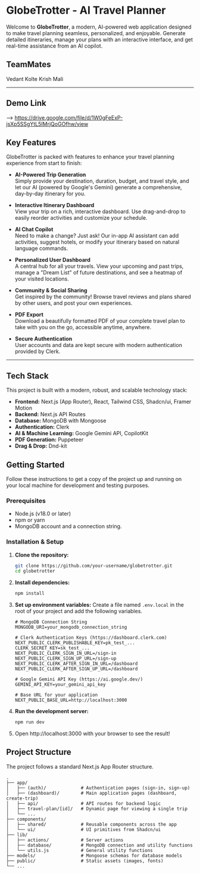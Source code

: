 # GlobeTrotter - AI Travel Planner

Welcome to **GlobeTrotter**, a modern, AI-powered web application designed to make travel planning seamless, personalized, and enjoyable. Generate detailed itineraries, manage your plans with an interactive interface, and get real-time assistance from an AI copilot.

## TeamMates
Vedant Kolte
Krish Mali

---

## Demo Link
--> https://drive.google.com/file/d/1W0gFeExP-jsXp5SSgYtL5IMrjQoGOfhw/view

## Key Features

GlobeTrotter is packed with features to enhance your travel planning experience from start to finish:

- **AI-Powered Trip Generation**  
  Simply provide your destination, duration, budget, and travel style, and let our AI (powered by Google's Gemini) generate a comprehensive, day-by-day itinerary for you.

- **Interactive Itinerary Dashboard**  
  View your trip on a rich, interactive dashboard. Use drag-and-drop to easily reorder activities and customize your schedule.

- **AI Chat Copilot**  
  Need to make a change? Just ask! Our in-app AI assistant can add activities, suggest hotels, or modify your itinerary based on natural language commands.

- **Personalized User Dashboard**  
  A central hub for all your travels. View your upcoming and past trips, manage a "Dream List" of future destinations, and see a heatmap of your visited locations.

- **Community & Social Sharing**  
  Get inspired by the community! Browse travel reviews and plans shared by other users, and post your own experiences.

- **PDF Export**  
  Download a beautifully formatted PDF of your complete travel plan to take with you on the go, accessible anytime, anywhere.

- **Secure Authentication**  
  User accounts and data are kept secure with modern authentication provided by Clerk.

---

## Tech Stack

This project is built with a modern, robust, and scalable technology stack:

- **Frontend:** Next.js (App Router), React, Tailwind CSS, Shadcn/ui, Framer Motion  
- **Backend:** Next.js API Routes  
- **Database:** MongoDB with Mongoose  
- **Authentication:** Clerk  
- **AI & Machine Learning:** Google Gemini API, CopilotKit  
- **PDF Generation:** Puppeteer  
- **Drag & Drop:** Dnd-kit  


##  Getting Started

Follow these instructions to get a copy of the project up and running on your local machine for development and testing purposes.

### Prerequisites

*   Node.js (v18.0 or later)
*   npm or yarn
*   MongoDB account and a connection string.

### Installation & Setup

1.  **Clone the repository:**
    ```bash
    git clone https://github.com/your-username/globetrotter.git
    cd globetrotter
    ```

2.  **Install dependencies:**
    ```bash
    npm install
    ```

3.  **Set up environment variables:**
    Create a file named `.env.local` in the root of your project and add the following variables.

    ```env
    # MongoDB Connection String
    MONGODB_URI=your_mongodb_connection_string

    # Clerk Authentication Keys (https://dashboard.clerk.com)
    NEXT_PUBLIC_CLERK_PUBLISHABLE_KEY=pk_test_...
    CLERK_SECRET_KEY=sk_test_...
    NEXT_PUBLIC_CLERK_SIGN_IN_URL=/sign-in
    NEXT_PUBLIC_CLERK_SIGN_UP_URL=/sign-up
    NEXT_PUBLIC_CLERK_AFTER_SIGN_IN_URL=/dashboard
    NEXT_PUBLIC_CLERK_AFTER_SIGN_UP_URL=/dashboard

    # Google Gemini API Key (https://ai.google.dev/)
    GEMINI_API_KEY=your_gemini_api_key

    # Base URL for your application
    NEXT_PUBLIC_BASE_URL=http://localhost:3000
    ```

4.  **Run the development server:**
    ```bash
    npm run dev
    ```

5.  Open http://localhost:3000 with your browser to see the result!

##  Project Structure

The project follows a standard Next.js App Router structure.

```
.
├── app/
│   ├── (auth)/             # Authentication pages (sign-in, sign-up)
│   ├── (dashboard)/        # Main application pages (dashboard, create-trip)
│   ├── api/                # API routes for backend logic
│   ├── travel-plan/[id]/   # Dynamic page for viewing a single trip
│   └── ...
├── components/
│   ├── shared/             # Reusable components across the app
│   └── ui/                 # UI primitives from Shadcn/ui
├── lib/
│   ├── actions/            # Server actions
│   ├── database/           # MongoDB connection and utility functions
│   └── utils.js            # General utility functions
├── models/                 # Mongoose schemas for database models
├── public/                 # Static assets (images, fonts)
└── ...

